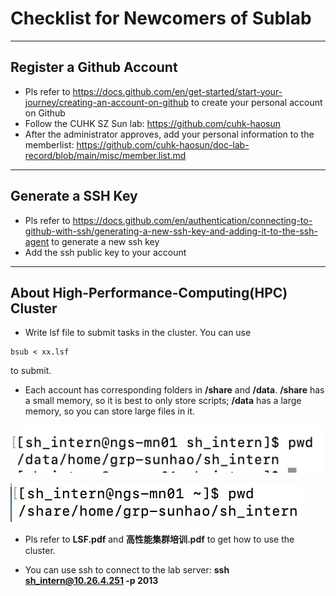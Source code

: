 # Checklist for Newcomers of Sublab

***

## Register a Github Account
- Pls refer to https://docs.github.com/en/get-started/start-your-journey/creating-an-account-on-github to create your personal account on Github
- Follow the CUHK SZ Sun lab: https://github.com/cuhk-haosun
- After the administrator approves, add your personal information to the memberlist: https://github.com/cuhk-haosun/doc-lab-record/blob/main/misc/member.list.md

***

## Generate a SSH Key
- Pls refer to https://docs.github.com/en/authentication/connecting-to-github-with-ssh/generating-a-new-ssh-key-and-adding-it-to-the-ssh-agent to generate a new ssh key
- Add the ssh public key to your account

***

## About High-Performance-Computing(HPC) Cluster
- Write lsf file to submit tasks in the cluster. You can use
```
bsub < xx.lsf
```
  to submit.

- Each account has corresponding folders in **/share** and **/data**. **/share** has a small memory, so it is best to only store scripts; **/data** has a large memory, so you can store large files in it.


![data](./pic/data.jpg)


![share](./pic/share.jpg)


- Pls refer to **LSF.pdf** and **高性能集群培训.pdf** to get how to use the cluster.

- You can use ssh to connect to the lab server: **ssh sh_intern@10.26.4.251 -p 2013**